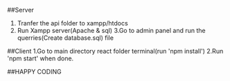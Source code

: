 ##Server
1. Tranfer the api folder to xampp/htdocs
2. Run Xampp server(Apache & sql)
3.Go to admin panel and run the querries(Create database.sql) file




##Client
1.Go to main directory react folder terminal(run 'npm install')
2.Run 'npm start' when done.



##HAPPY CODING
